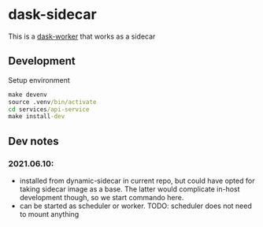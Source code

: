 # dask-sidecar

This is a [dask-worker](https://distributed.dask.org/en/latest/worker.html) that works as a sidecar


## Development

Setup environment

```cmd
make devenv
source .venv/bin/activate
cd services/api-service
make install-dev
```


## Dev notes

### 2021.06.10:
  - installed from dynamic-sidecar in current repo, but could have opted for taking sidecar image as a base. The latter would complicate in-host development though, so we start commando here.
  - can be started as scheduler or worker. TODO: scheduler does not need to mount anything

